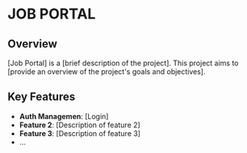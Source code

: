 # JOB PORTAL

## Overview

[Job Portal] is a [brief description of the project]. This project aims to [provide an overview of the project's goals and objectives]. 

## Key Features

- **Auth Managemen**:
  [Login]
- **Feature 2**: [Description of feature 2]
- **Feature 3**: [Description of feature 3]
- ...
